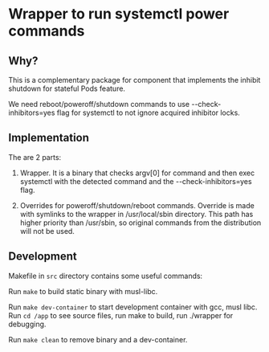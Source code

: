 # Wrapper to run systemctl power commands

## Why?

This is a complementary package for component that implements
the inhibit shutdown for stateful Pods feature.

We need reboot/poweroff/shutdown commands to use --check-inhibitors=yes flag for systemctl
to not ignore acquired inhibitor locks.

## Implementation

The are 2 parts:

1. Wrapper. It is a binary that checks argv[0] for command and then exec systemctl with the detected command and the --check-inhibitors=yes flag. 

2. Overrides for poweroff/shutdown/reboot commands. Override is made with symlinks to the wrapper in /usr/local/sbin directory. This path has higher priority than
/usr/sbin, so original commands from the distribution will not be used.

## Development

Makefile in `src` directory contains some useful commands:

Run `make` to build static binary with musl-libc.

Run `make dev-container` to start development container with gcc, musl libc. Run `cd /app` to see source files, run make to build, run ./wrapper for debugging.

Run `make clean` to remove binary and a dev-container.

